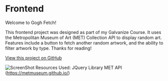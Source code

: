 # Frontend

Welcome to Gogh Fetch!

This frontend project was designed as part of my Galvanize Course. It uses the Metropolitan Museum of Art (MET) Collection API to display random art. Features include a button to fetch another random artwork, and the ability to filter artwork by type. Thanks for reading!

[View this project on GitHub](https://github.com/nateykliu/Frontend)

![ScreenShot]([images/preview.png](https://raw.githubusercontent.com/nateykliu/Gogh-Fetch/master/images/preview.png)https://raw.githubusercontent.com/nateykliu/Gogh-Fetch/master/images/preview.png)
Resources Used:
JQuery Library
MET API (https://metmuseum.github.io/)
